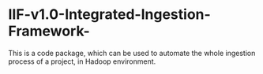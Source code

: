 # IIF-v1.0-Integrated-Ingestion-Framework-
This is a code package, which can be used to automate the whole ingestion process of a project, in Hadoop environment.
